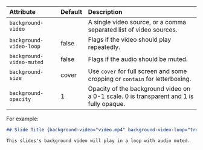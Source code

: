 

| **Attribute**            | **Default** | **Description**                                                                         |
|:-------------------------|:------------|:----------------------------------------------------------------------------------------|
| `background-video`       |             | A single video source, or a comma separated list of video sources.                      |
| `background-video-loop`  | false       | Flags if the video should play repeatedly.                                              |
| `background-video-muted` | false       | Flags if the audio should be muted.                                                     |
| `background-size`        | cover       | Use `cover` for full screen and some cropping or `contain` for letterboxing.            |
| `background-opacity`     | 1           | Opacity of the background video on a 0-1 scale. 0 is transparent and 1 is fully opaque. |

For example:

``` markdown
## Slide Title {background-video="video.mp4" background-video-loop="true" background-video-muted="true"}

This slides's background video will play in a loop with audio muted.
```

